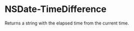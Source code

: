 NSDate-TimeDifference
=====================

Returns a string with the elapsed time from the current time.